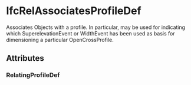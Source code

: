 # IfcRelAssociatesProfileDef

Associates Objects with a profile. In particular, may be used for indicating which SuperelevationEvent or WidthEvent has been used as basis for dimensioning a particular OpenCrossProfile.

## Attributes

### RelatingProfileDef

